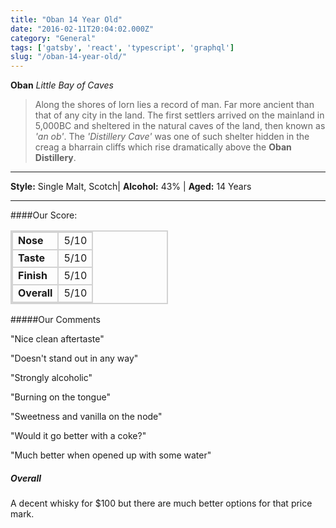 ```yaml
---
title: "Oban 14 Year Old"
date: "2016-02-11T20:04:02.000Z"
category: "General"
tags: ['gatsby', 'react', 'typescript', 'graphql']
slug: "/oban-14-year-old/"
---
```

**Oban** *Little Bay of Caves*

>Along the shores of lorn lies a record of man. Far more ancient than that of any city in the land. The first settlers arrived on the mainland in 5,000BC and sheltered in the natural caves of the land, then known as *'an ob'*. The *'Distillery Cave'* was one of such shelter hidden in the creag a bharrain cliffs which rise dramatically above the **Oban Distillery**.


---

**Style:** Single Malt, Scotch| **Alcohol:** 43% | **Aged:** 14 Years

---

####Our Score:


<style>
.grey {
    font-weight: bold;
}
td {
    border: 2px solid lightgrey;
}

table {
    width: 50%;
    border: 2px solid lightgrey;

}
</style>
<table class="score-table">
<tr>
<td class="grey">Nose</td><td>5/10</td>
</tr>
<tr>
<td class="grey">Taste</td><td>5/10</td>
</tr>
<tr>
<td class="grey">Finish</td><td>5/10</td>
</tr>
<tr>
<td class="grey">Overall</td><td>5/10</td>
</tr>
</table>

#####Our Comments

"Nice clean aftertaste"

"Doesn't stand out in any way"

"Strongly alcoholic"

"Burning on the tongue"

"Sweetness and vanilla on the node"

"Would it go better with a coke?"

"Much better when opened up with some water"

##### Overall
A decent whisky for $100 but there are much better options for that price mark. 
    
